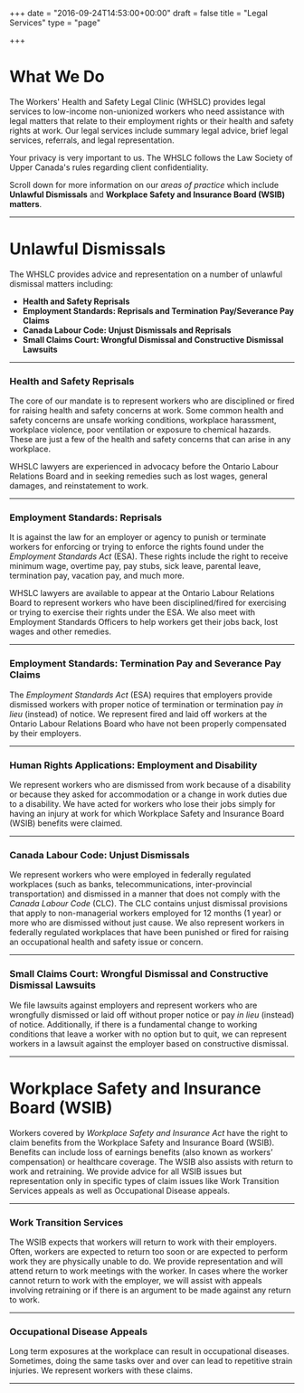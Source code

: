 +++
date = "2016-09-24T14:53:00+00:00"
draft = false
title = "Legal Services"
type = "page"

+++
# **What We Do**

The Workers' Health and Safety Legal Clinic (WHSLC) provides legal services to low-income non-unionized workers who need assistance with legal matters that relate to their employment rights or their health and safety rights at work. Our legal services include summary legal advice, brief legal services, referrals, and legal representation.

Your privacy is very important to us. The WHSLC follows the Law Society of Upper Canada's rules regarding client confidentiality.  

Scroll down for more information on our _areas of practice_ which include **Unlawful Dismissals** and **Workplace Safety and Insurance Board (WSIB) matters**.

* * *

# Unlawful Dismissals

The WHSLC provides advice and representation on a number of unlawful dismissal matters including:

*   **Health and Safety Reprisals**
*   **Employment Standards: Reprisals and Termination Pay/Severance Pay Claims**
*   **Canada Labour Code: Unjust Dismissals and Reprisals**
*   **Small Claims Court: Wrongful Dismissal and Constructive Dismissal Lawsuits**

* * *

### Health and Safety Reprisals

The core of our mandate is to represent workers who are disciplined or fired for raising health and safety concerns at work. Some common health and safety concerns are unsafe working conditions, workplace harassment, workplace violence, poor ventilation or exposure to chemical hazards. These are just a few of the health and safety concerns that can arise in any workplace.

WHSLC lawyers are experienced in advocacy before the Ontario Labour Relations Board and in seeking remedies such as lost wages, general damages, and reinstatement to work.

* * *

### Employment Standards: Reprisals

It is against the law for an employer or agency to punish or terminate workers for enforcing or trying to enforce the rights found under the _Employment Standards Act_ (ESA). These rights include the right to receive minimum wage, overtime pay, pay stubs, sick leave, parental leave, termination pay, vacation pay, and much more.

WHSLC lawyers are available to appear at the Ontario Labour Relations Board to represent workers who have been disciplined/fired for exercising or trying to exercise their rights under the ESA. We also meet with Employment Standards Officers to help workers get their jobs back, lost wages and other remedies.

* * *

### Employment Standards: Termination Pay and Severance Pay Claims

The _Employment Standards Act_ (ESA) requires that employers provide dismissed workers with proper notice of termination or termination pay _in lieu_ (instead) of notice. We represent fired and laid off workers at the Ontario Labour Relations Board who have not been properly compensated by their employers.

* * *

### Human Rights Applications: Employment and Disability

We represent workers who are dismissed from work because of a disability or because they asked for accommodation or a change in work duties due to a disability. We have acted for workers who lose their jobs simply for having an injury at work for which Workplace Safety and Insurance Board (WSIB) benefits were claimed.

* * *

### Canada Labour Code: Unjust Dismissals

We represent workers who were employed in federally regulated workplaces (such as banks, telecommunications, inter-provincial transportation) and dismissed in a manner that does not comply with the _Canada Labour Code_ (CLC). The CLC contains unjust dismissal provisions that apply to non-managerial workers employed for 12 months (1 year) or more who are dismissed without just cause. We also represent workers in federally regulated workplaces that have been punished or fired for raising an occupational health and safety issue or concern.

* * *

### Small Claims Court: Wrongful Dismissal and Constructive Dismissal Lawsuits

We file lawsuits against employers and represent workers who are wrongfully dismissed or laid off without proper notice or pay _in lieu_ (instead) of notice. Additionally, if there is a fundamental change to working conditions that leave a worker with no option but to quit, we can represent workers in a lawsuit against the employer based on constructive dismissal.

* * *

# Workplace Safety and Insurance Board (WSIB)

Workers covered by _Workplace Safety and Insurance Act_ have the right to claim benefits from the Workplace Safety and Insurance Board (WSIB). Benefits can include loss of earnings benefits (also known as workers’ compensation) or healthcare coverage. The WSIB also assists with return to work and retraining. We provide advice for all WSIB issues but representation only in specific types of claim issues like Work Transition Services appeals as well as Occupational Disease appeals.

* * *

### Work Transition Services

The WSIB expects that workers will return to work with their employers. Often, workers are expected to return too soon or are expected to perform work they are physically unable to do. We provide representation and will attend return to work meetings with the worker. In cases where the worker cannot return to work with the employer, we will assist with appeals involving retraining or if there is an argument to be made against any return to work.

* * *

### Occupational Disease Appeals

Long term exposures at the workplace can result in occupational diseases. Sometimes, doing the same tasks over and over can lead to repetitive strain injuries. We represent workers with these claims.

* * *